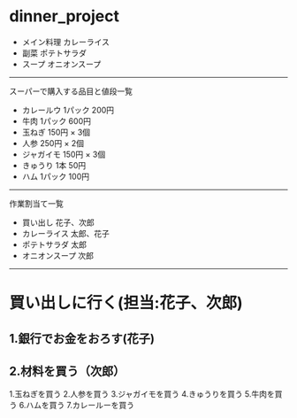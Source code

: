 # dinner_project  
- メイン料理 カレーライス  
- 副菜 ポテトサラダ
- スープ オニオンスープ  
---  
スーパーで購入する品目と値段一覧  
- カレールウ 1パック 200円  
- 牛肉 1パック 600円  
- 玉ねぎ 150円 × 3個  
- 人参 250円 × 2個  
- ジャガイモ 150円 × 3個  
- きゅうり 1本 50円  
- ハム 1パック 100円  
---  
作業割当て一覧  
- 買い出し 花子、次郎  
- カレーライス 太郎、花子  
- ポテトサラダ 太郎  
- オニオンスープ 次郎  
---  
# 買い出しに行く(担当:花子、次郎)  
## 1.銀行でお金をおろす(花子)   
## 2.材料を買う（次郎）
   1.玉ねぎを買う
   2.人参を買う
   3.ジャガイモを買う
   4.きゅうりを買う
   5.牛肉を買う
   6.ハムを買う
   7.カレールーを買う